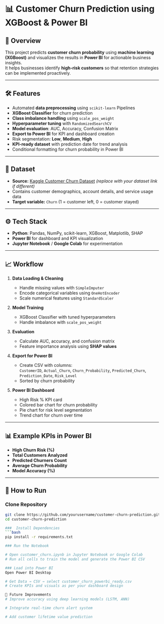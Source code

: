 # 📊 Customer Churn Prediction using XGBoost & Power BI

## 📌 Overview
This project predicts **customer churn probability** using **machine learning (XGBoost)** and visualizes the results in **Power BI** for actionable business insights.  
It helps businesses identify **high-risk customers** so that retention strategies can be implemented proactively.

---

## 🛠 Features
- Automated **data preprocessing** using `scikit-learn` Pipelines
- **XGBoost Classifier** for churn prediction
- **Class imbalance handling** using `scale_pos_weight`
- **Hyperparameter tuning** with `RandomizedSearchCV`
- **Model evaluation**: AUC, Accuracy, Confusion Matrix
- **Export to Power BI** for KPI and dashboard creation
- Risk segmentation: **Low**, **Medium**, **High**
- **KPI-ready dataset** with prediction date for trend analysis
- Conditional formatting for churn probability in Power BI

---

## 📂 Dataset
- **Source:** [Kaggle Customer Churn Dataset](https://www.kaggle.com/) *(replace with your dataset link if different)*
- Contains customer demographics, account details, and service usage data
- **Target variable:** `Churn` (1 = customer left, 0 = customer stayed)

---

## ⚙ Tech Stack
- **Python**: Pandas, NumPy, scikit-learn, XGBoost, Matplotlib, SHAP
- **Power BI** for dashboard and KPI visualization
- **Jupyter Notebook** / **Google Colab** for experimentation

---

## 📈 Workflow
1. **Data Loading & Cleaning**
   - Handle missing values with `SimpleImputer`
   - Encode categorical variables using `OneHotEncoder`
   - Scale numerical features using `StandardScaler`

2. **Model Training**
   - XGBoost Classifier with tuned hyperparameters
   - Handle imbalance with `scale_pos_weight`

3. **Evaluation**
   - Calculate AUC, accuracy, and confusion matrix
   - Feature importance analysis using **SHAP values**

4. **Export for Power BI**
   - Create CSV with columns:  
     `CustomerID`, `Actual_Churn`, `Churn_Probability`, `Predicted_Churn`, `Prediction_Date`, `Risk_Level`
   - Sorted by churn probability

5. **Power BI Dashboard**
   - High Risk % KPI card
   - Colored bar chart for churn probability
   - Pie chart for risk level segmentation
   - Trend chart for churn over time

---

## 📊 Example KPIs in Power BI
- **High Churn Risk (%)**
- **Total Customers Analyzed**
- **Predicted Churners Count**
- **Average Churn Probability**
- **Model Accuracy (%)**

---

## 🚀 How to Run

###  Clone Repository
```bash
git clone https://github.com/yourusername/customer-churn-prediction.git
cd customer-churn-prediction

###  Install Dependencies
```bash
pip install -r requirements.txt

### Run the Notebook

# Open customer_churn.ipynb in Jupyter Notebook or Google Colab
# Run all cells to train the model and generate the Power BI CSV

### Load into Power BI
Open Power BI Desktop

# Get Data → CSV → select customer_churn_powerbi_ready.csv
# Create KPIs and visuals as per your dashboard design

📌 Future Improvements
# Improve accuracy using deep learning models (LSTM, ANN)

# Integrate real-time churn alert system

# Add customer lifetime value prediction


